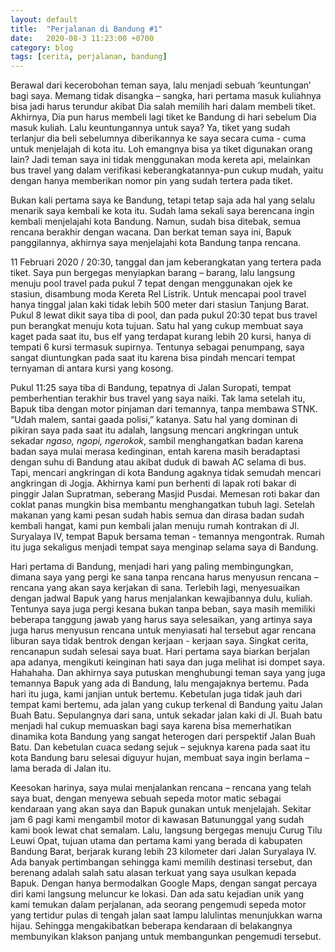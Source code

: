 ```yaml
---
layout: default
title:  "Perjalanan di Bandung #1"
date:   2020-08-3 11:23:00 +0700
category: blog
tags: [cerita, perjalanan, bandung]
---
```

Berawal dari kecerobohan teman saya, lalu menjadi sebuah ‘keuntungan’ bagi saya. Memang tidak disangka – sangka, hari pertama masuk kuliahnya bisa jadi harus terundur akibat Dia salah memilih hari dalam membeli tiket. Akhirnya, Dia pun harus membeli lagi tiket ke Bandung di hari sebelum Dia masuk kuliah. Lalu keuntungannya untuk saya? Ya, tiket yang sudah terlanjur dia beli sebelumnya diberikannya ke saya secara cuma - cuma untuk menjelajah di kota itu. Loh emangnya bisa ya tiket digunakan orang lain? Jadi teman saya ini tidak menggunakan moda kereta api, melainkan bus travel yang dalam verifikasi keberangkatannya-pun cukup mudah, yaitu dengan hanya memberikan nomor pin yang sudah tertera pada tiket.

Bukan kali pertama saya ke Bandung, tetapi tetap saja ada hal yang selalu menarik saya kembali ke kota itu. Sudah lama sekali saya berencana ingin kembali menjelajahi kota Bandung. Namun, sudah bisa ditebak, semua rencana berakhir dengan  wacana. Dan berkat teman saya ini, Bapuk panggilannya, akhirnya saya menjelajahi kota Bandung tanpa rencana. 

11 Februari 2020 / 20:30, tanggal dan jam keberangkatan yang tertera pada tiket. Saya pun bergegas menyiapkan barang – barang, lalu langsung menuju pool travel pada pukul 7 tepat dengan menggunakan ojek ke stasiun, disambung moda Kereta Rel Listrik. Untuk mencapai pool travel hanya tinggal jalan kaki tidak lebih 500 meter dari stasiun Tanjung Barat. Pukul 8 lewat dikit saya tiba di pool, dan pada pukul 20:30 tepat bus travel pun berangkat menuju kota tujuan. Satu hal yang cukup membuat saya kaget pada saat itu, bus elf yang terdapat kurang lebih 20 kursi, hanya di tempati 6 kursi termasuk supirnya. Tentunya sebagai penumpang, saya sangat diuntungkan pada saat itu karena bisa pindah mencari tempat ternyaman di antara kursi yang kosong.

Pukul 11:25 saya tiba di Bandung, tepatnya di Jalan Suropati, tempat pemberhentian terakhir bus travel yang saya naiki. Tak lama setelah itu, Bapuk tiba dengan motor pinjaman dari temannya, tanpa membawa STNK. “Udah malem, santai gaada polisi,” katanya. Satu hal yang dominan di pikiran saya pada saat itu adalah, langsung mencari angkringan untuk sekadar *ngaso, ngopi, ngerokok*, sambil menghangatkan badan karena badan saya mulai merasa kedinginan, entah karena masih beradaptasi dengan suhu di Bandung atau akibat duduk di bawah AC selama di bus. Tapi, mencari angkringan di kota Bandung agaknya tidak semudah mencari angkringan di Jogja. Akhirnya kami pun berhenti di lapak roti bakar di pinggir Jalan Supratman, seberang Masjid Pusdai. Memesan roti bakar dan coklat panas mungkin bisa membantu menghangatkan tubuh lagi. Setelah makanan yang kami pesan sudah habis semua dan dirasa badan sudah kembali hangat, kami pun kembali jalan menuju rumah kontrakan di Jl. Suryalaya IV, tempat Bapuk bersama teman - temannya mengontrak. Rumah itu juga sekaligus menjadi tempat saya menginap selama saya di Bandung.

Hari pertama di Bandung, menjadi hari yang paling membingungkan, dimana saya yang pergi ke sana tanpa rencana harus menyusun rencana – rencana yang akan saya kerjakan di sana. Terlebih lagi, menyesuaikan dengan jadwal Bapuk yang harus menjalankan kewajibannya dulu, kuliah. Tentunya saya juga pergi kesana bukan tanpa beban, saya masih memiliki beberapa tanggung jawab yang harus saya selesaikan, yang artinya saya juga harus menyusun rencana untuk menyiasati hal tersebut agar rencana liburan saya tidak bentrok dengan kerjaan - kerjaan saya.
Singkat cerita, rencanapun sudah selesai saya buat. Hari pertama saya biarkan berjalan apa adanya, mengikuti keinginan hati saya dan juga melihat isi dompet saya. Hahahaha. Dan akhirnya saya putuskan menghubungi teman saya yang juga temannya Bapuk yang ada di Bandung, lalu mengajaknya bertemu. Pada hari itu juga, kami janjian untuk bertemu. Kebetulan juga tidak jauh dari tempat kami bertemu, ada jalan yang cukup terkenal di Bandung yaitu Jalan Buah Batu. Sepulangnya dari sana, untuk sekadar jalan kaki di Jl. Buah batu menjadi hal cukup memuaskan bagi saya karena bisa memerhatikan dinamika kota Bandung yang sangat heterogen dari perspektif Jalan Buah Batu. Dan kebetulan cuaca sedang sejuk – sejuknya karena pada saat itu kota Bandung baru selesai diguyur hujan, membuat saya ingin berlama – lama berada di Jalan itu.

Keesokan harinya, saya mulai menjalankan rencana – rencana yang telah saya buat, dengan menyewa sebuah sepeda motor matic sebagai kendaraan yang akan saya dan Bapuk gunakan untuk menjelajah. Sekitar jam 6 pagi kami mengambil motor di kawasan Batununggal yang sudah kami book lewat chat semalam. Lalu, langsung bergegas menuju Curug Tilu Leuwi Opat, tujuan utama dan pertama kami yang berada di kabupaten Bandung Barat, berjarak kurang lebih 23 kilometer dari Jalan Suryalaya IV. Ada banyak pertimbangan sehingga kami memilih destinasi tersebut, dan berenang adalah salah satu alasan terkuat yang saya usulkan kepada Bapuk. Dengan hanya bermodalkan Google Maps, dengan sangat percaya diri kami langsung meluncur ke lokasi. Dan ada satu kejadian unik yang kami temukan dalam perjalanan, ada seorang pengemudi sepeda motor yang tertidur pulas di tengah jalan saat lampu lalulintas menunjukkan warna hijau. Sehingga mengakibatkan beberapa kendaraan di belakangnya membunyikan klakson panjang untuk membangunkan pengemudi tersebut.